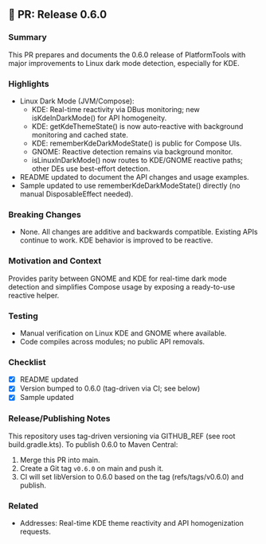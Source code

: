 ## 🚀 PR: Release 0.6.0

### Summary
This PR prepares and documents the 0.6.0 release of PlatformTools with major improvements to Linux dark mode detection, especially for KDE.

### Highlights
- Linux Dark Mode (JVM/Compose):
  - KDE: Real-time reactivity via DBus monitoring; new isKdeInDarkMode() for API homogeneity.
  - KDE: getKdeThemeState() is now auto‑reactive with background monitoring and cached state.
  - KDE: rememberKdeDarkModeState() is public for Compose UIs.
  - GNOME: Reactive detection remains via background monitor.
  - isLinuxInDarkMode() now routes to KDE/GNOME reactive paths; other DEs use best-effort detection.
- README updated to document the API changes and usage examples.
- Sample updated to use rememberKdeDarkModeState() directly (no manual DisposableEffect needed).

### Breaking Changes
- None. All changes are additive and backwards compatible. Existing APIs continue to work. KDE behavior is improved to be reactive.

### Motivation and Context
Provides parity between GNOME and KDE for real-time dark mode detection and simplifies Compose usage by exposing a ready-to-use reactive helper.

### Testing
- Manual verification on Linux KDE and GNOME where available.
- Code compiles across modules; no public API removals.

### Checklist
- [x] README updated
- [x] Version bumped to 0.6.0 (tag-driven via CI; see below)
- [x] Sample updated

### Release/Publishing Notes
This repository uses tag-driven versioning via GITHUB_REF (see root build.gradle.kts). To publish 0.6.0 to Maven Central:
1. Merge this PR into main.
2. Create a Git tag `v0.6.0` on main and push it.
3. CI will set libVersion to 0.6.0 based on the tag (refs/tags/v0.6.0) and publish.

### Related
- Addresses: Real-time KDE theme reactivity and API homogenization requests.
